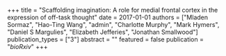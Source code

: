 +++
title = "Scaffolding imagination: A role for medial frontal cortex in the expression of off-task thought"
date = 2017-01-01
authors = ["Mladen Sormaz", "Hao-Ting Wang", "admin", "Charlotte Murphy", "Mark Hymers", "Daniel S Margulies", "Elizabeth Jefferies", "Jonathan Smallwood"]
publication_types = ["3"]
abstract = ""
featured = false
publication = "*bioRxiv*"
+++

